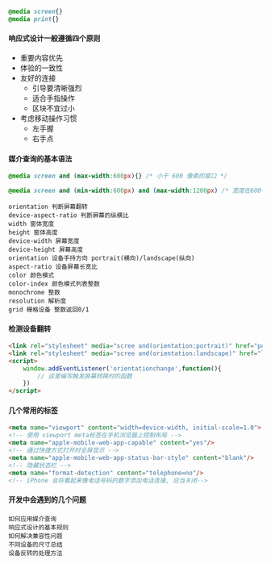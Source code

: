 ```css
@media screen{}
@media print{}
```

#### 响应式设计一般遵循四个原则

- 重要内容优先
- 体验的一致性
- 友好的连接
  - 引导要清晰强烈
  - 适合手指操作
  - 区块不宜过小
- 考虑移动操作习惯
  - 左手握
  - 右手点

#### 媒介查询的基本语法

```css
@media screen and (max-width:600px){} /* 小于 600 像素的窗口 */

@media screen and (min-width:600px) and (max-width:1200px) /* 宽度在600~900像素之间的窗口 */
```

```
orientation 判断屏幕翻转
device-aspect-ratio 判断屏幕的纵横比
width 窗体宽度
height 窗体高度
device-width 屏幕宽度
device-height 屏幕高度
orientation 设备手持方向 portrait(横向)/landscape(纵向)
aspect-ratio 设备屏幕长宽比
color 颜色模式
color-index 颜色模式列表整数
monochrome 整数
resolution 解析度
grid 栅格设备 整数返回0/1
```

#### 检测设备翻转

```html	
<link rel="stylesheet" media="scree and(orientation:portrait)" href="portrait.css" />
<link rel="stylesheet" media="scree and(orientation:landscape)" href="landscape.css" />
<script>
    window.addEventListener('orientationchange',function(){
        // 这里编写触发屏幕转换时的函数
    })
</script>
```

#### 几个常用的标签

```html	
<meta name="viewport" content="width=device-width, initial-scale=1.0">
<!-- 使用 viewport meta标签在手机浏览器上控制布局 -->
<meta name="apple-mobile-web-app-capable" content="yes"/>
<!-- 通过快捷方式打开时全屏显示 -->
<meta name="apple-mobile-web-app-status-bar-style" content="blank"/>
<!-- 隐藏状态栏 -->
<meta name="format-detection" content="telephone=no"/>
<!-- iPhone 会将看起来像电话号码的数字添加电话连接, 应当关闭-->
```

#### 开发中会遇到的几个问题

```
如何应用媒介查询
响应式设计的基本规则
如何解决兼容性问题
不同设备的尺寸总结
设备反转的处理方法
```

